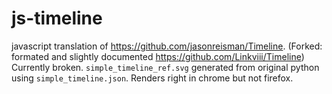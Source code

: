 # js-timeline
javascript translation of https://github.com/jasonreisman/Timeline. (Forked: formated and slightly documented https://github.com/Linkviii/Timeline) Currently broken. `simple_timeline_ref.svg` generated from original python using `simple_timeline.json`. Renders right in chrome but not firefox.
